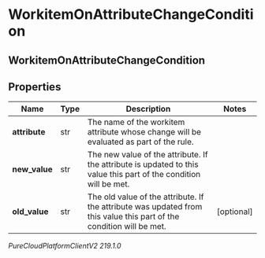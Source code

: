 # WorkitemOnAttributeChangeCondition

## WorkitemOnAttributeChangeCondition

## Properties

|Name | Type | Description | Notes|
|------------ | ------------- | ------------- | -------------|
| **attribute** | str | The name of the workitem attribute whose change will be evaluated as part of the rule. | |
| **new_value** | str | The new value of the attribute. If the attribute is updated to this value this part of the condition will be met. | |
| **old_value** | str | The old value of the attribute. If the attribute was updated from this value this part of the condition will be met. | [optional] |



_PureCloudPlatformClientV2 219.1.0_
